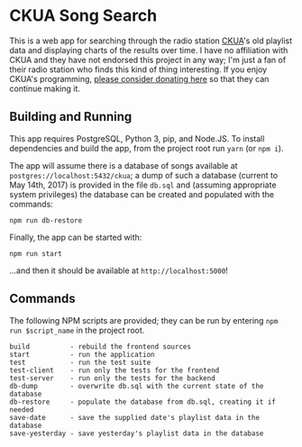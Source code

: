 # CKUA Song Search

This is a web app for searching through the radio
station [CKUA](http://ckua.com)'s old playlist data and displaying charts of the
results over time. I have no affiliation with CKUA and they have not endorsed
this project in any way; I'm just a fan of their radio station who finds this
kind of thing interesting. If you enjoy CKUA's
programming, [please consider donating here](http://www.ckua.com/support/) so
that they can continue making it.

## Building and Running

This app requires PostgreSQL, Python 3, pip, and Node.JS. To install
dependencies and build the app, from the project root run `yarn` (or `npm i`).

The app will assume there is a database of songs available at
`postgres://localhost:5432/ckua`; a dump of such a database (current to May
14th, 2017) is provided in the file `db.sql` and (assuming appropriate system
privileges) the database can be created and populated with the commands:

    npm run db-restore

Finally, the app can be started with:

    npm run start

...and then it should be available at `http://localhost:5000`!

## Commands

The following NPM scripts are provided; they can be run by entering `npm run
$script_name` in the project root.

    build          - rebuild the frontend sources
    start          - run the application
    test           - run the test suite
    test-client    - run only the tests for the frontend
    test-server    - run only the tests for the backend
    db-dump        - overwrite db.sql with the current state of the database
    db-restore     - populate the database from db.sql, creating it if needed
    save-date      - save the supplied date's playlist data in the database
    save-yesterday - save yesterday's playlist data in the database
